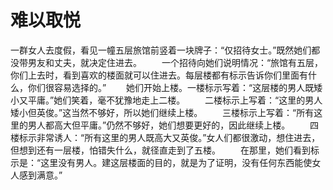 # 难以取悦
一群女人去度假，看见一幢五层旅馆前竖着一块牌子：“仅招待女士。”既然她们都没带男友和丈夫，就决定住进去。 
　　一个招待向她们说明情况：“旅馆有五层，你们上去时，看到喜欢的楼面就可以住进去。每层楼都有标示告诉你们里面有什么，你们很容易选择的。” 
　　她们开始上楼。一楼标示写着：“这层楼的男人既矮小又平庸。”她们笑着，毫不犹豫地走上二楼。 
　　二楼标示上写着：“这里的男人矮小但英俊。”这当然不够好，所以她们继续上楼。 
　　三楼标示上写着：“所有这里的男人都高大但平庸。”仍然不够好，她们想要更好的，因此继续上楼。 
　　四楼标示非常诱人：“所有这里的男人既高大又英俊。”女人们都很激动，想住进去，但想到还有一层楼，怕错失什么，就径直走到了五楼。 
　　在那里，她们看到标示是：“这里没有男人。建这层楼面的目的，就是为了证明，没有任何东西能使女人感到满意。”
  